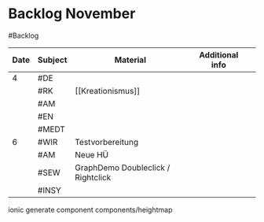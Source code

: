 # Backlog November
#Backlog 

| Date | Subject | Material                           | Additional info |     |
| ---- | ------- | ---------------------------------- | --------------- | --- |
| 4    | #DE     |                                    |                 |     |
|      | #RK     | [[Kreationismus]]                  |                 |     |
|      | #AM     |                                    |                 |     |
|      | #EN     |                                    |                 |     |
|      | #MEDT   |                                    |                 |     |
| 6    | #WIR    | Testvorbereitung                   |                 |     |
|      | #AM     | Neue HÜ                            |                 |     |
|      | #SEW    | GraphDemo Doubleclick / Rightclick |                 |     |
|      | #INSY   |                                    |                 |     |
ionic generate component components/heightmap